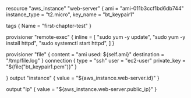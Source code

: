 
resource "aws_instance" "web-server" {
  ami = "ami-011b3ccf1bd6db744"
  instance_type = "t2.micro",
  key_name = "bt_keypair1"

tags {
    Name = "first-chapter-test"
  }


  provisioner "remote-exec" {
      inline = [
        "sudo yum -y update",
        "sudo yum -y install httpd",
        "sudo systemctl start httpd",
      ]
  }

  provisioner "file" {
   content     = "ami used: ${self.ami}"
   destination = "/tmp/file.log"
 }
connection {
    type     = "ssh"
    user     = "ec2-user"
    private_key = "${file("bt_keypair1.pem")}"
  }


}
output "instance" {
  value = "${aws_instance.web-server.id}"
}

output "ip" {
  value = "${aws_instance.web-server.public_ip}"
}
